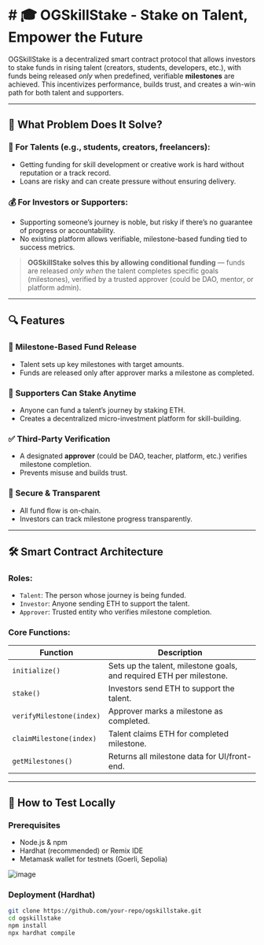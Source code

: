 # # 🎓 OGSkillStake - Stake on Talent, Empower the Future

OGSkillStake is a decentralized smart contract protocol that allows investors to stake funds in rising talent (creators, students, developers, etc.), with funds being released *only* when predefined, verifiable **milestones** are achieved. This incentivizes performance, builds trust, and creates a win-win path for both talent and supporters.

---

## 🚀 What Problem Does It Solve?

### 🌱 For Talents (e.g., students, creators, freelancers):
- Getting funding for skill development or creative work is hard without reputation or a track record.
- Loans are risky and can create pressure without ensuring delivery.

### 💰 For Investors or Supporters:
- Supporting someone’s journey is noble, but risky if there’s no guarantee of progress or accountability.
- No existing platform allows verifiable, milestone-based funding tied to success metrics.

> **OGSkillStake solves this by allowing conditional funding** — funds are released *only when* the talent completes specific goals (milestones), verified by a trusted approver (could be DAO, mentor, or platform admin).

---

## 🔍 Features

### 🎯 Milestone-Based Fund Release
- Talent sets up key milestones with target amounts.
- Funds are released only after approver marks a milestone as completed.

### 🙌 Supporters Can Stake Anytime
- Anyone can fund a talent’s journey by staking ETH.
- Creates a decentralized micro-investment platform for skill-building.

### ✅ Third-Party Verification
- A designated **approver** (could be DAO, teacher, platform, etc.) verifies milestone completion.
- Prevents misuse and builds trust.

### 🔐 Secure & Transparent
- All fund flow is on-chain.
- Investors can track milestone progress transparently.

---

## 🛠️ Smart Contract Architecture

### Roles:
- `Talent`: The person whose journey is being funded.
- `Investor`: Anyone sending ETH to support the talent.
- `Approver`: Trusted entity who verifies milestone completion.

### Core Functions:
| Function | Description |
|---------|-------------|
| `initialize()` | Sets up the talent, milestone goals, and required ETH per milestone. |
| `stake()` | Investors send ETH to support the talent. |
| `verifyMilestone(index)` | Approver marks a milestone as completed. |
| `claimMilestone(index)` | Talent claims ETH for completed milestone. |
| `getMilestones()` | Returns all milestone data for UI/front-end. |

---

## 🧪 How to Test Locally

### Prerequisites
- Node.js & npm
- Hardhat (recommended) or Remix IDE
- Metamask wallet for testnets (Goerli, Sepolia)
  
![image](https://github.com/user-attachments/assets/e7ae2fbd-819b-4b4b-9da7-40c7d79b9e03)

### Deployment (Hardhat)

```bash
git clone https://github.com/your-repo/ogskillstake.git
cd ogskillstake
npm install
npx hardhat compile



